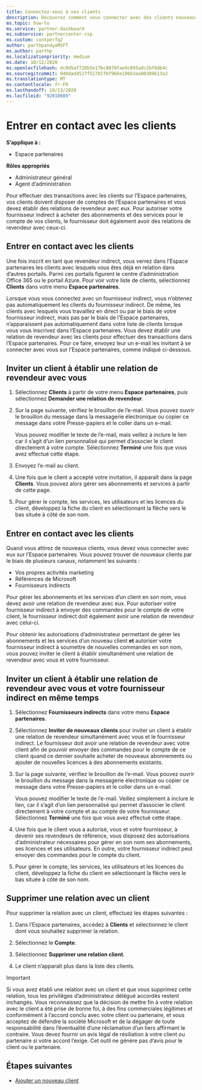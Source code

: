 ```yaml
---
title: Connectez-vous à vos clients
description: Découvrez comment vous connecter avec des clients nouveaux et existants en tant que revendeurs indirects
ms.topic: how-to
ms.service: partner-dashboard
ms.subservice: partnercenter-csp
ms.custom: contperfq2
author: parthpandyaMSFT
ms.author: parthp
ms.localizationpriority: medium
ms.date: 10/12/2020
ms.openlocfilehash: dc0d5af728b5e17bc8070fae9c895adc2bf8db4c
ms.sourcegitcommit: 940dad4527f51781f6f966e196b3aa08389613a2
ms.translationtype: MT
ms.contentlocale: fr-FR
ms.lasthandoff: 10/13/2020
ms.locfileid: "92010689"
---
```

# <a name="connect-with-customers"></a>Entrer en contact avec les clients

**S’applique à :**

- Espace partenaires

 **Rôles appropriés**

- Administrateur général
- Agent d’administration


Pour effectuer des transactions avec les clients sur l’Espace partenaires, vos clients doivent disposer de comptes de l’Espace partenaires et vous devez établir des relations de revendeur avec eux. Pour autoriser votre fournisseur indirect à acheter des abonnements et des services pour le compte de vos clients, le fournisseur doit également avoir des relations de revendeur avec ceux-ci.

## <a name="connect-with-existing-customers"></a>Entrer en contact avec les clients

Une fois inscrit en tant que revendeur indirect, vous verrez dans l’Espace partenaires les clients avec lesquels vous êtes déjà en relation dans d’autres portails. Parmi ces portails figurent le centre d’administration Office 365 ou le portail Azure. Pour voir votre liste de clients, sélectionnez **Clients** dans votre menu **Espace partenaires**.

Lorsque vous vous connectez avec un fournisseur indirect, vous n’obtenez pas automatiquement les clients du fournisseur indirect. De même, les clients avec lesquels vous travaillez en direct ou par le biais de votre fournisseur indirect, mais pas par le biais de l’Espace partenaires, n’apparaissent pas automatiquement dans votre liste de clients lorsque vous vous inscrivez dans l’Espace partenaires. Vous devez établir une relation de revendeur avec les clients pour effectuer des transactions dans l’Espace partenaires.  Pour ce faire, envoyez leur un e-mail les invitant à se connecter avec vous sur l'Espace partenaires, comme indiqué ci-dessous.

## <a name="invite-a-customer-to-establish-a-reseller-relationship-with-you"></a>Inviter un client à établir une relation de revendeur avec vous

1. Sélectionnez **Clients** à partir de votre menu **Espace partenaires**, puis sélectionnez **Demander une relation de revendeur**.

2. Sur la page suivante, vérifiez le brouillon de l’e-mail. Vous pouvez ouvrir le brouillon du message dans la messagerie électronique ou copier ce message dans votre Presse-papiers et le coller dans un e-mail.

   Vous pouvez modifier le texte de l’e-mail, mais veillez à inclure le lien car il s’agit d’un lien personnalisé qui permet d’associer le client directement à votre compte. Sélectionnez **Terminé** une fois que vous avez effectué cette étape.

3. Envoyez l’e-mail au client.

4. Une fois que le client a accepté votre invitation, il apparaît dans la page **Clients**. Vous pouvez alors gérer ses abonnements et services à partir de cette page.

5. Pour gérer le compte, les services, les utilisateurs et les licences du client, développez la fiche du client en sélectionnant la flèche vers le bas située à côté de son nom.

## <a name="connect-with-new-customers"></a>Entrer en contact avec les clients

Quand vous attirez de nouveaux clients, vous devez vous connecter avec eux sur l’Espace partenaires. Vous pouvez trouver de nouveaux clients par le biais de plusieurs canaux, notamment les suivants :

- Vos propres activités marketing
- Références de Microsoft
- Fournisseurs indirects

Pour gérer les abonnements et les services d’un client en son nom, vous devez avoir une relation de revendeur avec eux. Pour autoriser votre fournisseur indirect à envoyer des commandes pour le compte de votre client, le fournisseur indirect doit également avoir une relation de revendeur avec celui-ci.

Pour obtenir les autorisations d’administrateur permettant de gérer les abonnements et les services d’un nouveau client **et** autoriser votre fournisseur indirect à soumettre de nouvelles commandes en son nom, vous pouvez inviter le client à établir simultanément une relation de revendeur avec vous et votre fournisseur.

## <a name="invite-a-customer-to-establish-a-reseller-relationship-with-you-and-your-indirect-provider-at-the-same-time"></a>Inviter un client à établir une relation de revendeur avec vous et votre fournisseur indirect en même temps

1. Sélectionnez **Fournisseurs indirects** dans votre menu **Espace partenaires**.

2. Sélectionnez **Inviter de nouveaux clients** pour inviter un client à établir une relation de revendeur simultanément avec vous et le fournisseur indirect. Le fournisseur doit avoir une relation de revendeur avec votre client afin de pouvoir envoyer des commandes pour le compte de ce client quand ce dernier souhaite acheter de nouveaux abonnements ou ajouter de nouvelles licences à des abonnements existants.

3. Sur la page suivante, vérifiez le brouillon de l’e-mail. Vous pouvez ouvrir le brouillon du message dans la messagerie électronique ou copier ce message dans votre Presse-papiers et le coller dans un e-mail.

   Vous pouvez modifier le texte de l’e-mail. Veillez simplement à inclure le lien, car il s’agit d’un lien personnalisé qui permet d’associer le client directement à votre compte et au compte de votre fournisseur. Sélectionnez **Terminé** une fois que vous avez effectué cette étape.

4. Une fois que le client vous a autorisé, vous et votre fournisseur, à devenir ses revendeurs de référence, vous disposez des autorisations d’administrateur nécessaires pour gérer en son nom ses abonnements, ses licences et ses utilisateurs. En outre, votre fournisseur indirect peut envoyer des commandes pour le compte du client.

5. Pour gérer le compte, les services, les utilisateurs et les licences du client, développez la fiche du client en sélectionnant la flèche vers le bas située à côté de son nom.

## <a name="remove-a-relationship-with-a-customer"></a>Supprimer une relation avec un client

Pour supprimer la relation avec un client, effectuez les étapes suivantes :

1.  Dans l’Espace partenaires, accédez à **Clients** et sélectionnez le client dont vous souhaitez supprimer la relation.

2.  Sélectionnez le **Compte**.

3.  Sélectionnez **Supprimer une relation client**.

4.  Le client n’apparaît plus dans la liste des clients.

>[!IMPORTANT]
>Si vous avez établi une relation avec un client et que vous supprimez cette relation, tous les privilèges d’administrateur délégué accordés restent inchangés.
>Vous reconnaissez que la décision de mettre fin à votre relation avec le client a été prise de bonne foi, à des fins commerciales légitimes et conformément à l’accord conclu avec votre client ou partenaire, et vous acceptez de défendre la société Microsoft et de la dégager de toute responsabilité dans l’éventualité d’une réclamation d’un tiers affirmant le contraire.
>Vous devez fournir un avis légal de résiliation à votre client ou partenaire si votre accord l’exige. Cet outil ne génère pas d’avis pour le client ou le partenaire.

## <a name="next-steps"></a>Étapes suivantes

- [Ajouter un nouveau client](add-a-new-customer.md)
